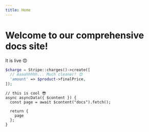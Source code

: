 ```yaml
---
title: Home
---
```


# Welcome to our comprehensive docs site!
It is live 😍

```php
$charge = Stripe::charges()->create([
  // Aaaahhhhh... Much cleaner! 😍
  'amount' => $product->finalPrice,
]);
```

```js{3}[nuxt.js]
// this is cool 😎
async asyncData({ $content }) {
  const page = await $content("docs").fetch();

  return {
    page
  };
}
```
